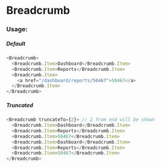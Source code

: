 <!-- STORY -->

# Breadcrumb

### Usage:

##### Default
```javascript
<Breadcrumb>
  <Breadcrumb.Item>Dashboard</Breadcrumb.Item>
  <Breadcrumb.Item>Reports</Breadcrumb.Item>
  <Breadcrumb.Item>
    <a href="/dashboard/reports/50467">50467</a>
  </Breadcrumb.Item>
</Breadcrumb>
```

##### Truncated

```javascript
<Breadcrumb truncateTo={2}> // 2 from end will be shown
  <Breadcrumb.Item>Dashboard</Breadcrumb.Item>
  <Breadcrumb.Item>Reports</Breadcrumb.Item>
  <Breadcrumb.Item>50467</Breadcrumb.Item>
  <Breadcrumb.Item>Dashboard</Breadcrumb.Item>
  <Breadcrumb.Item>Reports</Breadcrumb.Item>
  <Breadcrumb.Item>50467</Breadcrumb.Item>
</Breadcrumb>
```

